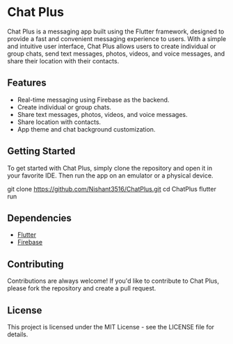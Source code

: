 # Chat Plus

Chat Plus is a messaging app built using the Flutter framework, designed to provide a fast and convenient messaging experience to users. With a simple and intuitive user interface, Chat Plus allows users to create individual or group chats, send text messages, photos, videos, and voice messages, and share their location with their contacts.

## Features

- Real-time messaging using Firebase as the backend.
- Create individual or group chats.
- Share text messages, photos, videos, and voice messages.
- Share location with contacts.
- App theme and chat background customization.

## Getting Started

To get started with Chat Plus, simply clone the repository and open it in your favorite IDE. Then run the app on an emulator or a physical device.

git clone https://github.com/Nishant3516/ChatPlus.git
cd ChatPlus
flutter run


## Dependencies

- [Flutter](https://flutter.dev/)
- [Firebase](https://firebase.google.com/)

## Contributing

Contributions are always welcome! If you'd like to contribute to Chat Plus, please fork the repository and create a pull request. 

## License

This project is licensed under the MIT License - see the LICENSE file for details.
